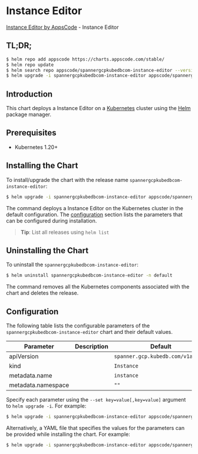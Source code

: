 # Instance Editor

[Instance Editor by AppsCode](https://appscode.com) - Instance Editor

## TL;DR;

```bash
$ helm repo add appscode https://charts.appscode.com/stable/
$ helm repo update
$ helm search repo appscode/spannergcpkubedbcom-instance-editor --version=v0.21.0
$ helm upgrade -i spannergcpkubedbcom-instance-editor appscode/spannergcpkubedbcom-instance-editor -n default --create-namespace --version=v0.21.0
```

## Introduction

This chart deploys a Instance Editor on a [Kubernetes](http://kubernetes.io) cluster using the [Helm](https://helm.sh) package manager.

## Prerequisites

- Kubernetes 1.20+

## Installing the Chart

To install/upgrade the chart with the release name `spannergcpkubedbcom-instance-editor`:

```bash
$ helm upgrade -i spannergcpkubedbcom-instance-editor appscode/spannergcpkubedbcom-instance-editor -n default --create-namespace --version=v0.21.0
```

The command deploys a Instance Editor on the Kubernetes cluster in the default configuration. The [configuration](#configuration) section lists the parameters that can be configured during installation.

> **Tip**: List all releases using `helm list`

## Uninstalling the Chart

To uninstall the `spannergcpkubedbcom-instance-editor`:

```bash
$ helm uninstall spannergcpkubedbcom-instance-editor -n default
```

The command removes all the Kubernetes components associated with the chart and deletes the release.

## Configuration

The following table lists the configurable parameters of the `spannergcpkubedbcom-instance-editor` chart and their default values.

|     Parameter      | Description |                   Default                    |
|--------------------|-------------|----------------------------------------------|
| apiVersion         |             | <code>spanner.gcp.kubedb.com/v1alpha1</code> |
| kind               |             | <code>Instance</code>                        |
| metadata.name      |             | <code>instance</code>                        |
| metadata.namespace |             | <code>""</code>                              |


Specify each parameter using the `--set key=value[,key=value]` argument to `helm upgrade -i`. For example:

```bash
$ helm upgrade -i spannergcpkubedbcom-instance-editor appscode/spannergcpkubedbcom-instance-editor -n default --create-namespace --version=v0.21.0 --set apiVersion=spanner.gcp.kubedb.com/v1alpha1
```

Alternatively, a YAML file that specifies the values for the parameters can be provided while
installing the chart. For example:

```bash
$ helm upgrade -i spannergcpkubedbcom-instance-editor appscode/spannergcpkubedbcom-instance-editor -n default --create-namespace --version=v0.21.0 --values values.yaml
```
